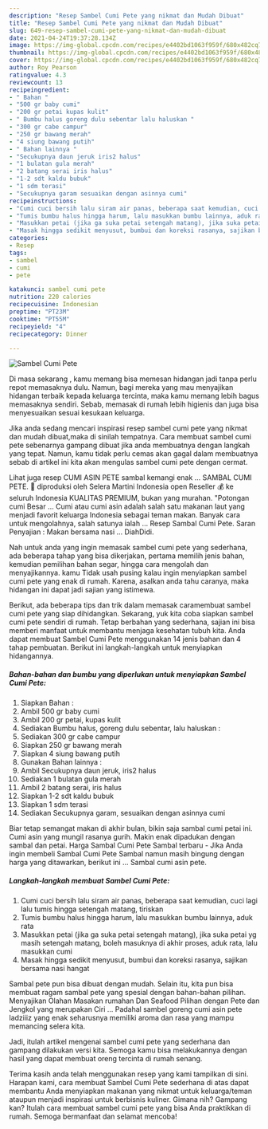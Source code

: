 ```yaml
---
description: "Resep Sambel Cumi Pete yang nikmat dan Mudah Dibuat"
title: "Resep Sambel Cumi Pete yang nikmat dan Mudah Dibuat"
slug: 649-resep-sambel-cumi-pete-yang-nikmat-dan-mudah-dibuat
date: 2021-04-24T19:37:28.134Z
image: https://img-global.cpcdn.com/recipes/e4402bd1063f959f/680x482cq70/sambel-cumi-pete-foto-resep-utama.jpg
thumbnail: https://img-global.cpcdn.com/recipes/e4402bd1063f959f/680x482cq70/sambel-cumi-pete-foto-resep-utama.jpg
cover: https://img-global.cpcdn.com/recipes/e4402bd1063f959f/680x482cq70/sambel-cumi-pete-foto-resep-utama.jpg
author: Roy Pearson
ratingvalue: 4.3
reviewcount: 13
recipeingredient:
- " Bahan "
- "500 gr baby cumi"
- "200 gr petai kupas kulit"
- " Bumbu halus goreng dulu sebentar lalu haluskan "
- "300 gr cabe campur"
- "250 gr bawang merah"
- "4 siung bawang putih"
- " Bahan lainnya "
- "Secukupnya daun jeruk iris2 halus"
- "1 bulatan gula merah"
- "2 batang serai iris halus"
- "1-2 sdt kaldu bubuk"
- "1 sdm terasi"
- "Secukupnya garam sesuaikan dengan asinnya cumi"
recipeinstructions:
- "Cumi cuci bersih lalu siram air panas, beberapa saat kemudian, cuci lagi lalu tumis hingga setengah matang, tiriskan"
- "Tumis bumbu halus hingga harum, lalu masukkan bumbu lainnya, aduk rata"
- "Masukkan petai (jika ga suka petai setengah matang), jika suka petai yg masih setengah matang, boleh masuknya di akhir proses, aduk rata, lalu masukkan cumi"
- "Masak hingga sedikit menyusut, bumbui dan koreksi rasanya, sajikan bersama nasi hangat"
categories:
- Resep
tags:
- sambel
- cumi
- pete

katakunci: sambel cumi pete 
nutrition: 220 calories
recipecuisine: Indonesian
preptime: "PT23M"
cooktime: "PT55M"
recipeyield: "4"
recipecategory: Dinner

---
```



![Sambel Cumi Pete](https://img-global.cpcdn.com/recipes/e4402bd1063f959f/680x482cq70/sambel-cumi-pete-foto-resep-utama.jpg)

Di masa  sekarang , kamu memang bisa memesan hidangan jadi tanpa perlu repot memasaknya dulu. Namun, bagi mereka yang mau menyajikan hidangan terbaik kepada keluarga tercinta, maka kamu memang lebih bagus memasaknya sendiri. Sebab, memasak di rumah lebih higienis dan juga bisa menyesuaikan sesuai kesukaan keluarga.

Jika anda sedang mencari inspirasi resep sambel cumi pete yang nikmat dan mudah dibuat,maka di sinilah tempatnya. Cara membuat sambel cumi pete  sebenarnya gampang dibuat jika anda membuatnya dengan langkah yang tepat. Namun, kamu tidak perlu cemas akan gagal dalam membuatnya 
sebab di artikel ini kita akan mengulas sambel cumi pete dengan cermat.  

Lihat juga resep CUMI ASIN PETE sambal kemangi enak … SAMBAL CUMI PETE. 🥇 diproduksi oleh Selera Martini Indonesia open Reseller 💰 ke seluruh Indonesia KUALITAS PREMIUM, bukan yang murahan. &#34;Potongan cumi Besar … Cumi atau cumi asin adalah salah satu makanan laut yang menjadi favorit keluarga Indonesia sebagai teman makan. Banyak cara untuk mengolahnya, salah satunya ialah … Resep Sambal Cumi Pete. Saran Penyajian : Makan bersama nasi … DiahDidi.

Nah untuk anda yang ingin memasak sambel cumi pete yang sederhana, ada beberapa tahap yang bisa dikerjakan, pertama memilih jenis bahan, kemudian pemilihan bahan segar, hingga cara mengolah dan menyajikannya. kamu Tidak usah pusing kalau ingin menyiapkan sambel cumi pete yang enak di rumah. Karena, asalkan anda  tahu caranya, maka hidangan ini dapat jadi sajian yang istimewa.

Berikut, ada beberapa tips dan trik dalam memasak caramembuat sambel cumi pete yang siap dihidangkan. Sekarang, yuk kita coba siapkan sambel cumi pete sendiri di rumah. Tetap berbahan yang sederhana, sajian ini bisa memberi manfaat untuk membantu menjaga kesehatan tubuh kita. Anda dapat membuat Sambel Cumi Pete menggunakan 14 jenis bahan dan 4 tahap pembuatan. Berikut ini langkah-langkah untuk menyiapkan hidangannya.

<!--inarticleads1-->

##### Bahan-bahan dan bumbu yang diperlukan untuk menyiapkan Sambel Cumi Pete:

1. Siapkan  Bahan :
1. Ambil 500 gr baby cumi
1. Ambil 200 gr petai, kupas kulit
1. Sediakan  Bumbu halus, goreng dulu sebentar, lalu haluskan :
1. Sediakan 300 gr cabe campur
1. Siapkan 250 gr bawang merah
1. Siapkan 4 siung bawang putih
1. Gunakan  Bahan lainnya :
1. Ambil Secukupnya daun jeruk, iris2 halus
1. Sediakan 1 bulatan gula merah
1. Ambil 2 batang serai, iris halus
1. Siapkan 1-2 sdt kaldu bubuk
1. Siapkan 1 sdm terasi
1. Sediakan Secukupnya garam, sesuaikan dengan asinnya cumi


Biar tetap semangat makan di akhir bulan, bikin saja sambal cumi petai ini. Cumi asin yang mungil rasanya gurih. Makin enak dipadukan dengan sambal dan petai. Harga Sambal Cumi Pete Sambal terbaru - Jika Anda ingin membeli Sambal Cumi Pete Sambal namun masih bingung dengan harga yang ditawarkan, berikut ini … Sambal cumi asin pete. 

<!--inarticleads2-->

##### Langkah-langkah membuat Sambel Cumi Pete:

1. Cumi cuci bersih lalu siram air panas, beberapa saat kemudian, cuci lagi lalu tumis hingga setengah matang, tiriskan
1. Tumis bumbu halus hingga harum, lalu masukkan bumbu lainnya, aduk rata
1. Masukkan petai (jika ga suka petai setengah matang), jika suka petai yg masih setengah matang, boleh masuknya di akhir proses, aduk rata, lalu masukkan cumi
1. Masak hingga sedikit menyusut, bumbui dan koreksi rasanya, sajikan bersama nasi hangat


Sambal pete pun bisa dibuat dengan mudah. Selain itu, kita pun bisa membuat ragam sambal pete yang spesial dengan bahan-bahan pilihan. Menyajikan Olahan Masakan rumahan Dan Seafood Pilihan dengan Pete dan Jengkol yang merupakan Ciri … Padahal sambel goreng cumi asin pete ladziiiz yang enak seharusnya memiliki aroma dan rasa yang mampu memancing selera kita. 

Jadi, itulah artikel mengenai  sambel cumi pete  yang sederhana dan gampang dilakukan versi kita. Semoga kamu bisa melakukannya dengan hasil yang dapat membuat oreng tercinta di rumah senang. 

Terima kasih anda telah menggunakan resep yang kami tampilkan di sini. Harapan kami, cara membuat  Sambel Cumi Pete sederhana di atas dapat membantu Anda menyiapkan makanan yang nikmat untuk keluarga/teman ataupun menjadi inspirasi untuk berbisnis kuliner. Gimana nih? Gampang kan? Itulah cara membuat sambel cumi pete yang bisa Anda praktikkan di rumah. Semoga bermanfaat dan selamat mencoba!

